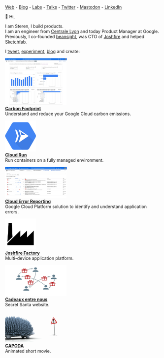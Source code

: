 <a href="http://steren.fr" rel="me">Web</a> - <a href="http://blog.steren.fr" rel="me">Blog</a> - <a href="http://labs.steren.fr" rel="me">Labs</a> - <a href="http://talks.steren.fr" rel="me">Talks</a> - <a href="https://twitter.com/steren" rel="me">Twitter</a> - <a href="https://status.steren.fr/@steren" rel="me">Mastodon</a> - <a href="https://www.linkedin.com/in/steren" rel="me">LinkedIn</a>

👋 Hi,  

I am Steren, I build products.  
I am an engineer from [Centrale Lyon](http://www.ec-lyon.fr) and today Product Manager at Google.  
Previously, I co-founded [beansight](https://www.beansight.com), was CTO of [Joshfire](https://www.dailymotion.com/video/xuy6pq) and helped [Sketchfab](https://sketchfab.com/).

I [tweet](https://twitter.com/steren), [experiment](https://labs.steren.fr), [blog](https://blog.steren.fr) and create:

<a href="https://cloud.run"><img src="img/icons/carbon-footprint-screenshot.webp" width="200" height="152"></a>  
**[Carbon Footprint](https://cloud.google.com/carbon-footprint)**  
Understand and reduce your Google Cloud carbon emissions.

<a href="https://cloud.run"><img src="img/logos/cloud-run.svg" width="100" height="100"></a>  
**[Cloud Run](https://cloud.run)**  
Run containers on a fully managed environment.

<a href="https://cloud.google.com/error-reporting/"><img src="img/icons/error-reporting-screenshot.webp" width="200" height="100"></a>  
**[Cloud Error Reporting](https://cloud.google.com/error-reporting/)**  
Google Cloud Platform solution to identify and understand application errors.

<a href="https://www.dailymotion.com/video/xuy6pq"><img src="img/logos/factory.svg" width="100" height="100"></a>  
**[Joshfire Factory](https://www.dailymotion.com/video/xuy6pq)**  
Multi-device application platform.

<a href="https://www.cadeaux-entre-nous.fr"><img src="img/icons/cadeaux.svg" width="200" height="100"></a>  
**[Cadeaux entre nous](https://cadeaux-entre-nous.fr)**  
Secret Santa website.

<a href="https://www.youtube.com/watch?v=khWXdkryBE4"><img src="img/icons/capoda.webp" width="200" height="100"></a>  
**[CAPODA](https://www.youtube.com/watch?v=khWXdkryBE4)**  
Animated short movie.
